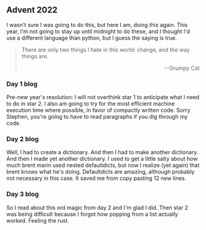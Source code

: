 ## Advent 2022
I wasn't sure I was going to do this, but here I am, doing this again. This year, I'm not going to stay up until midnight to do these, and I thought I'd use a different language than python, but I guess the saying is true.
>There are only two things I hate in this world: change, and the way things are.
><div style="text-align: right"> --Grumpy Cat </div>

### Day 1 blog
Pre-new year's resolution: I will not overthink star 1 to anticipate what I need to do in star 2. I also am going to try for the most efficient machine execution time where possible, in favor of compactly written code. Sorry Stephen, you're going to have to read paragraphs if you dig through my code.

### Day 2 blog
Well, I had to create a dictionary. And then I had to make another dictionary. And then I made yet another dictionary. I used to get a little salty about how much brent marin used nested defaultdicts, but now I realize (yet again) that brent knows what he's doing. Defaultdicts are amazing, although probably not necessary in this case. It saved me from copy pasting 12 new lines.

### Day 3 blog
So I read about this ord magic from day 2 and I'm glad I did. Then star 2 was being difficult because I forgot how popping from a list actually worked. Feeling the rust.
